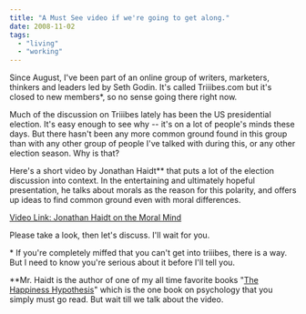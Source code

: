 ```yaml
---
title: "A Must See video if we're going to get along."
date: 2008-11-02
tags:
  - "living"
  - "working"
---
```


Since August, I've been part of an online group of writers, marketers, thinkers and leaders led by Seth Godin. It's called Triiibes.com but it's closed to new members\*, so no sense going there right now.

Much of the discussion on Triiibes lately has been the US presidential election. It's easy enough to see why -- it's on a lot of people's minds these days. But there hasn't been any more common ground found in this group than with any other group of people I've talked with during this, or any other election season. Why is that?

Here's a short video by Jonathan Haidt\*\* that puts a lot of the election discussion into context. In the entertaining and ultimately hopeful presentation, he talks about morals as the reason for this polarity, and offers up ideas to find common ground even with moral differences.

[Video Link: Jonathan Haidt on the Moral Mind](http://www.ted.com/index.php/talks/jonathan_haidt_on_the_moral_mind.html)

Please take a look, then let's discuss. I'll wait for you.

\* If you're completely miffed that you can't get into triiibes, there is a way. But I need to know you're serious about it before I'll tell you.

\*\*Mr. Haidt is the author of one of my all time favorite books "[The Happiness Hypothesis](http://www.amazon.com/Happiness-Hypothesis-Finding-Modern-Ancient/dp/0465028020/ref=pd_bbs_sr_1?ie=UTF8&s=books&qid=1222267547&sr=8-1)" which is the one book on psychology that you simply must go read. But wait till we talk about the video.
